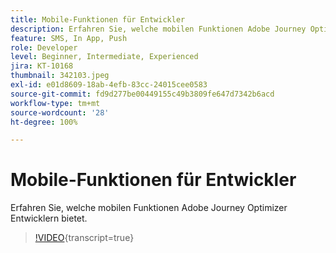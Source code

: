 ```yaml
---
title: Mobile-Funktionen für Entwickler
description: Erfahren Sie, welche mobilen Funktionen Adobe Journey Optimizer Entwicklern bietet.
feature: SMS, In App, Push
role: Developer
level: Beginner, Intermediate, Experienced
jira: KT-10168
thumbnail: 342103.jpeg
exl-id: e01d8609-18ab-4efb-83cc-24015cee0583
source-git-commit: fd9d277be00449155c49b3809fe647d7342b6acd
workflow-type: tm+mt
source-wordcount: '28'
ht-degree: 100%

---
```


# Mobile-Funktionen für Entwickler

Erfahren Sie, welche mobilen Funktionen Adobe Journey Optimizer Entwicklern bietet.

>[!VIDEO](https://video.tv.adobe.com/v/342103?quality=12&learn=on){transcript=true}
